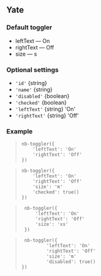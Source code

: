 ## Yate

### Default toggler

* leftText — On
* rightText — Off
* size — s

### Optional settings
* `'id'` {string}
* `'name'` {string}
* `'disabled'` {boolean}
* `'checked'` {boolean}
* `'leftText'` {string} 'On'
* `'rightText'` {string} 'Off'

### Example

> <div example="toggler-s"/> 
>
> ```yate
> nb-toggler({
>     'leftText': 'On'
>     'rightText': 'Off'
> })
> ```

> <div example="toggler-m"/> 
>
> ```yate
> nb-toggler({
>     'leftText': 'On'
>     'rightText': 'Off'
>     'size': 'm'
>     'checked': true()
> })
> ```

> <div example="toggler-xs"/> 
>
> ```yate
>  nb-toggler({
>      'leftText': 'On'
>      'rightText': 'Off'
>      'size': 'xs'
>  })
> ```

> <div example="toggler-d"/> 
>
> ```yate
>  nb-toggler({
>          'leftText': 'On'
>          'rightText': 'Off'
>          'size': 'm'
>          'disabled': true()
> })
> ```